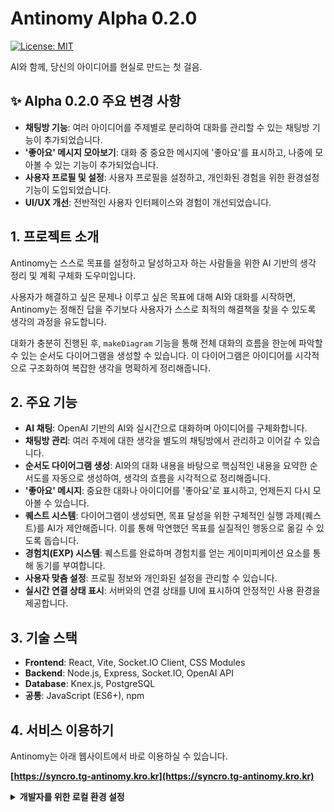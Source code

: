# Antinomy Alpha 0.2.0

[![License: MIT](https://img.shields.io/badge/License-MIT-yellow.svg)](https://opensource.org/licenses/MIT)


AI와 함께, 당신의 아이디어를 현실로 만드는 첫 걸음.

## ✨ Alpha 0.2.0 주요 변경 사항

- **채팅방 기능**: 여러 아이디어를 주제별로 분리하여 대화를 관리할 수 있는 채팅방 기능이 추가되었습니다.
- **'좋아요' 메시지 모아보기**: 대화 중 중요한 메시지에 '좋아요'를 표시하고, 나중에 모아볼 수 있는 기능이 추가되었습니다.
- **사용자 프로필 및 설정**: 사용자 프로필을 설정하고, 개인화된 경험을 위한 환경설정 기능이 도입되었습니다.
- **UI/UX 개선**: 전반적인 사용자 인터페이스와 경험이 개선되었습니다.

## 1. 프로젝트 소개

Antinomy는 스스로 목표를 설정하고 달성하고자 하는 사람들을 위한 AI 기반의 생각 정리 및 계획 구체화 도우미입니다.

사용자가 해결하고 싶은 문제나 이루고 싶은 목표에 대해 AI와 대화를 시작하면, Antinomy는 정해진 답을 주기보다 사용자가 스스로 최적의 해결책을 찾을 수 있도록 생각의 과정을 유도합니다.

대화가 충분히 진행된 후, `makeDiagram` 기능을 통해 전체 대화의 흐름을 한눈에 파악할 수 있는 순서도 다이어그램을 생성할 수 있습니다. 이 다이어그램은 아이디어를 시각적으로 구조화하여 복잡한 생각을 명확하게 정리해줍니다.

## 2. 주요 기능

- **AI 채팅**: OpenAI 기반의 AI와 실시간으로 대화하며 아이디어를 구체화합니다.
- **채팅방 관리**: 여러 주제에 대한 생각을 별도의 채팅방에서 관리하고 이어갈 수 있습니다.
- **순서도 다이어그램 생성**: AI와의 대화 내용을 바탕으로 핵심적인 내용을 요약한 순서도를 자동으로 생성하여, 생각의 흐름을 시각적으로 정리해줍니다.
- **'좋아요' 메시지**: 중요한 대화나 아이디어를 '좋아요'로 표시하고, 언제든지 다시 모아볼 수 있습니다.
- **퀘스트 시스템**: 다이어그램이 생성되면, 목표 달성을 위한 구체적인 실행 과제(퀘스트)를 AI가 제안해줍니다. 이를 통해 막연했던 목표를 실질적인 행동으로 옮길 수 있도록 돕습니다.
- **경험치(EXP) 시스템**: 퀘스트를 완료하며 경험치를 얻는 게이미피케이션 요소를 통해 동기를 부여합니다.
- **사용자 맞춤 설정**: 프로필 정보와 개인화된 설정을 관리할 수 있습니다.
- **실시간 연결 상태 표시**: 서버와의 연결 상태를 UI에 표시하여 안정적인 사용 환경을 제공합니다.

## 3. 기술 스택

- **Frontend**: React, Vite, Socket.IO Client, CSS Modules
- **Backend**: Node.js, Express, Socket.IO, OpenAI API
- **Database**: Knex.js, PostgreSQL 
- **공통**: JavaScript (ES6+), npm

## 4. 서비스 이용하기

Antinomy는 아래 웹사이트에서 바로 이용하실 수 있습니다.

**[https://syncro.tg-antinomy.kro.kr](https://syncro.tg-antinomy.kro.kr)**

<details>
<summary><b>개발자를 위한 로컬 환경 설정</b></summary>

직접 코드를 수정하거나 개발에 참여하고 싶은 경우 아래의 방법으로 로컬 환경을 설정할 수 있습니다.

1.  **저장소 복제**
    ```bash
    git clone https://github.com/TechginusTG/Antinomy.git
    cd Antinomy
    ```

2.  **의존성 설치**
    ```bash
    npm install
    ```

3.  **환경 변수 설정**
    프로젝트 루트 디렉토리에 `.env` 파일을 생성하고, 다음 내용을 추가합니다.

    ```
    # OpenAI API Key (필수)
    OPENAI_API_KEY=your_openai_api_key

    # JWT (JSON Web Token) 비밀 키 (필수)
    # 사용자 인증 토큰 생성 및 검증에 사용됩니다. 보안을 위해 강력하고 유니크한 문자열을 사용하세요.
    JWT_SECRET=your_jwt_secret_key

    # 데이터베이스 연결 URL (필수)
    # Knex.js를 통해 PostgreSQL 데이터베이스에 연결하는 데 사용됩니다.
    # 예: postgresql://user:password@host:port/database
    DATABASE_URL=your_database_connection_string

    # 프론트엔드 소켓 연결 URL (선택 사항, 로컬 개발 시 기본값 사용)
    # 프로덕션 환경에서는 프론트엔드가 백엔드 소켓 서버에 연결할 주소를 지정합니다.
    # 예: VITE_SOCKET_URL=https://api.yourdomain.com
    VITE_SOCKET_URL=

    # 환경 (프로덕션 서버 실행 시 필요)
    # 'production'으로 설정하면 프로덕션 빌드 및 최적화가 적용됩니다.
    # npm run dev 사용 시에는 자동으로 'development'로 설정됩니다.
    NODE_ENV=production
    ```

4.  **데이터베이스 마이그레이션**
    최신 데이터베이스 스키마를 적용합니다.
    ```bash
    npx knex migrate:latest --knexfile knexfile.cjs
    ```

5.  **개발 서버 실행**
    ```bash
    npm run dev
    ```
    위 명령어를 실행하면 클라이언트와 서버가 동시에 개발 모드로 실행됩니다.

</details>
